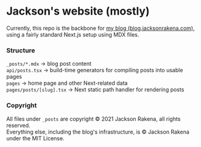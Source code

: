 # Jackson's website (mostly)
Currently, this repo is the backbone for [my blog (blog.jacksonrakena.com)](https://blog.jacksonrakena.com), using a fairly standard Next.js setup using MDX files.

### Structure
`_posts/*.mdx` -> blog post content  
`api/posts.tsx` -> build-time generators for compiling posts into usable pages  
`pages` -> home page and other Next-related data  
`pages/posts/[slug].tsx` -> Next static path handler for rendering posts  

### Copyright
All files under `_posts` are copyright &copy; 2021 Jackson Rakena, all rights reserved.  
Everything else, including the blog's infrastructure, is &copy; Jackson Rakena under the MIT License.
